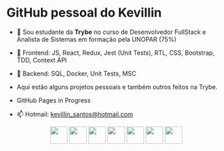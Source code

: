 <h1>GitHub pessoal do Kevillin</h1>

- 🔭 Sou estudante da **Trybe** no curso de Desenvolvedor FullStack e Analista de Sistemas em formação pela UNOPAR (75%)
- 🔭 Frontend: JS, React, Redux, Jest (Unit Tests), RTL, CSS, Bootstrap, TDD, Context API
- 🔭 Backend: SQL, Docker, Unit Tests, MSC

- Aqui estão alguns projetos pessoais e também outros feitos na Trybe.
- GitHub Pages in Progress
- 📫 Hotmail: kevillin_santos@hotmail.com

<div class="logos" align="center">
<img src="https://cdn.jsdelivr.net/gh/devicons/devicon/icons/html5/html5-original-wordmark.svg" height="40px" width="40px"/>
<img src="https://cdn.jsdelivr.net/gh/devicons/devicon/icons/css3/css3-original-wordmark.svg" height="40px" width="40px"/>
<img src="https://cdn.jsdelivr.net/gh/devicons/devicon/icons/javascript/javascript-original.svg" height="40px" width="40px"/>
<img src="https://cdn.jsdelivr.net/gh/devicons/devicon/icons/redux/redux-original.svg" height="40px" width="40px"/>
<img src="https://cdn.jsdelivr.net/gh/devicons/devicon/icons/jest/jest-plain.svg" height="40px" width="40px"/>
<img src="https://cdn.jsdelivr.net/gh/devicons/devicon/icons/mysql/mysql-original-wordmark.svg" height="40px" width="40px"/>   
<img src="https://cdn.jsdelivr.net/gh/devicons/devicon/icons/docker/docker-original-wordmark.svg" height="40px" width="40px"/>               
</div>
